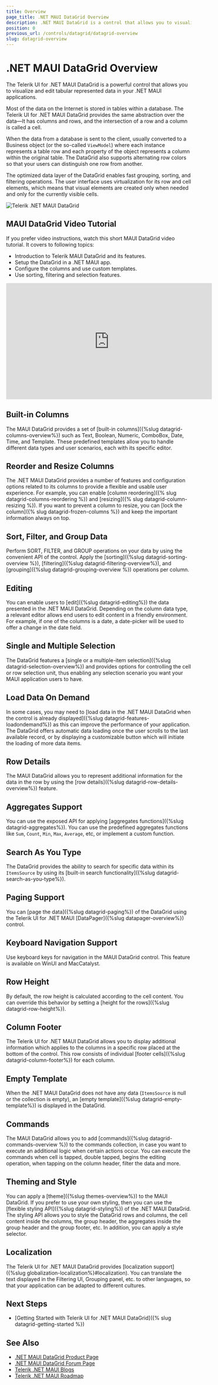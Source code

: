 ```yaml
---
title: Overview
page_title: .NET MAUI DataGrid Overview
description: .NET MAUI DataGrid is a control that allows you to visualize and edit tabular data in your .NET MAUI apps.
position: 0
previous_url: /controls/datagrid/datagrid-overview
slug: datagrid-overview
---
```


# .NET MAUI DataGrid Overview

The Telerik UI for .NET MAUI DataGrid is a powerful control that allows you to visualize and edit tabular represented data in your .NET MAUI applications.

Most of the data on the Internet is stored in tables within a database. The Telerik UI for .NET MAUI DataGrid provides the same abstraction over the data&mdash;It has columns and rows, and the intersection of a row and a column is called a cell.

When the data from a database is sent to the client, usually converted to a Business object (or the so-called `ViewModel`) where each instance represents a table row and each property of the object represents a column within the original table. The DataGrid also supports alternating row colors so that your users can distinguish one row from another.

The optimized data layer of the DataGrid enables fast grouping, sorting, and filtering operations. The user interface uses virtualization for its row and cell elements, which means that visual elements are created only when needed and only for the currently visible cells.

![Telerik .NET MAUI DataGrid](images/datagrid-overview.png "Telerik .NET MAUI DataGrid")

## MAUI DataGrid Video Tutorial

If you prefer video instructions, watch this short MAUI DataGrid video tutorial. It covers to following topics:
* Introduction to Telerik MAUI DataGrid and its features.
* Setup the DataGrid in a .NET MAUI app.
* Configure the columns and use custom templates.
* Use sorting, filtering and selection features.

<iframe width="560" height="315" src="https://www.youtube.com/embed/XxUvA4fKHzU?si=EuqJC2OIPrIDMaGd" title="Mastering the DataGrid in Telerik UI for .NET MAUI: Setup, Columns, Sorting, and More" frameborder="0" allow="accelerometer; autoplay; clipboard-write; encrypted-media; gyroscope; picture-in-picture; web-share" referrerpolicy="strict-origin-when-cross-origin" allowfullscreen></iframe>

## Built-in Columns

The MAUI DataGrid provides a set of [built-in columns]({%slug datagrid-columns-overview%}) such as Text, Boolean, Numeric, ComboBox, Date, Time, and Template. These predefined templates allow you to handle different data types and user scenarios, each with its specific editor.

## Reorder and Resize Columns

The .NET MAUI DataGrid provides a number of features and configuration options related to its columns to provide a flexible and usable user experience. For example, you can enable [column reordering]({% slug datagrid-columns-reordering %}) and [resizing]({% slug datagrid-column-resizing %}). If you want to prevent a column to resize, you can [lock the column]({% slug datagrid-frozen-columns %}) and keep the important information always on top.

## Sort, Filter, and Group Data

Perform SORT, FILTER, and GROUP operations on your data by using the convenient API of the control. Apply the [sorting]({%slug datagrid-sorting-overview %}), [filtering]({%slug datagrid-filtering-overview%}), and [grouping]({%slug datagrid-grouping-overview %}) operations per column.

## Editing

You can enable users to [edit]({%slug datagrid-editing%}) the data presented in the .NET MAUI DataGrid. Depending on the column data type, a relevant editor allows end users to edit content in a friendly environment. For example, if one of the columns is a date, a date-picker will be used to offer a change in the date field.

## Single and Multiple Selection

The DataGrid features a [single or a multiple-item selection]({%slug datagrid-selection-overview%}) and provides options for controlling the cell or row selection unit, thus enabling any selection scenario you want your MAUI application users to have.

## Load Data On Demand

In some cases, you may need to [load data in the .NET MAUI DataGrid when the control is already displayed]({%slug datagrid-features-loadondemand%}) as this can improve the performance of your application. The DataGrid offers automatic data loading once the user scrolls to the last available record, or by displaying a customizable button which will initiate the loading of more data items.

## Row Details

The MAUI DataGrid allows you to represent additional information for the data in the row by using the [row details]({%slug datagrid-row-details-overview%}) feature.

## Aggregates Support

You can use the exposed API for applying [aggregates functions]({%slug datagrid-aggregates%}). You can use the predefined aggregates functions like `Sum`, `Count`, `Min`, `Max`, `Average`, etc, or implement a custom function. 

## Search As You Type

The DataGrid provides the ability to search for specific data within its `ItemsSource` by using its [built-in search functionality]({%slug datagrid-search-as-you-type%}).

## Paging Support

You can [page the data]({%slug datagrid-paging%}) of the DataGrid using the Telerik UI for .NET MAUI [DataPager]({%slug datapager-overview%}) control.

## Keyboard Navigation Support

Use keyboard keys for navigation in the MAUI DataGrid control. This feature is available on WinUI and MacCatalyst.

## Row Height

By default, the row height is calculated according to the cell content. You can override this behavior by setting a [height for the rows]({%slug datagrid-row-height%}). 

## Column Footer

The Telerik UI for .NET MAUI DataGrid allows you to display additional information which applies to the columns in a specific row placed at the bottom of the control. This row consists of individual [footer cells]({%slug datagrid-column-footer%}) for each column.

## Empty Template

When the .NET MAUI DataGrid does not have any data (`ItemsSource` is null or the collection is empty), an [empty template]({%slug datagrid-empty-template%}) is displayed in the DataGrid.

## Commands

The MAUI DataGrid allows you to add [commands]({%slug datagrid-commands-overview %}) to the commands collection, in case you want to execute an additional logic when certain actions occur. You can execute the commands when cell is tapped, double tapped, begins the editing operation, when tapping on the column header, filter the data and more. 

## Theming and Style

You can apply a [theme]({%slug themes-overview%}) to the MAUI DataGrid. If you prefer to use your own styling, then you can use the [flexible styling API]({%slug datagrid-styling%}) of the .NET MAUI DataGrid. The styling API allows you to style the DataGrid rows and columns, the cell content inside the columns, the group header, the aggregates inside the group header and the group footer, etc. 
In addition, you can apply a style selector.

## Localization

The Telerik UI for .NET MAUI DataGrid provides [localization support]({%slug globalization-localization%}#localization). You can translate the text displayed in the Filtering UI, Grouping panel, etc. to other languages, so that your application can be adapted to different cultures.

## Next Steps

- [Getting Started with Telerik UI for .NET MAUI DataGrid]({% slug datagrid-getting-started %})

## See Also

- [.NET MAUI DataGrid Product Page](https://www.telerik.com/maui-ui/datagrid)
- [.NET MAUI DataGrid Forum Page](https://www.telerik.com/forums/maui?tagId=1801)
- [Telerik .NET MAUI Blogs](https://www.telerik.com/blogs/mobile-net-maui)
- [Telerik .NET MAUI Roadmap](https://www.telerik.com/support/whats-new/maui-ui/roadmap)
